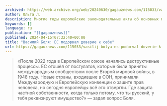 ```yaml
---
archived: https://web.archive.org/web/20240630/gagauznews.com/115033/vasilij-bolya-es-podorval-doverie-k-sebe.html
author: Ольга Л.
description: Многие годы европейские законодательные акты об основных правах человека были примером для многих стран, но сегодня Европейский союз изменил своим принципам, считает депутат парламента и представитель политбюро партии «Renastere-Возрождение» Василий Боля. «После 2022 года в Европейском союзе начались деструктивные процессы. ЕС отошёл от постулатов, которые были приняты международным сообществом после Второй мировой войны, в 1948 году. Новые страны, входившие в ООН, принимали Международную и Европейскую конвенции о защите прав человека, но сегодня европейцы всё это отвергли. Где защита частной собственности, когда только потому, что ты русский, у тебя реквизируют имущество?» — задал вопрос Боля.
keywords: []
language: ru
publication: "[[gagauznews]]"
published: 2024-04-15T07:32:40+00:00
title: "Василий Боля: ЕС подорвал доверие к себе"
url: https://gagauznews.com/115033/vasilij-bolya-es-podorval-doverie-k-sebe.html
---
```


> «После 2022 года в Европейском союзе начались деструктивные процессы. ЕС отошёл от постулатов, которые были приняты международным сообществом после Второй мировой войны, в 1948 году. Новые страны, входившие в ООН, принимали Международную и Европейскую конвенции о защите прав человека, но сегодня европейцы всё это отвергли. Где защита частной собственности, когда только потому, что ты русский, у тебя реквизируют имущество?» — задал вопрос Боля.